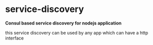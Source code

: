 # service-discovery

<b>Consul based service discovery for nodejs application</b>

this service discovery can be used by any app which can have a http interface

